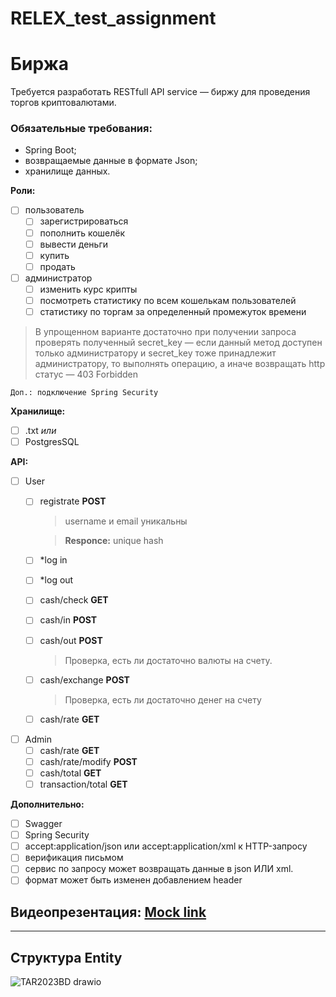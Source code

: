 # RELEX_test_assignment
# Биржа

Требуется разработать RESTfull API service — биржу для проведения торгов криптовалютами. 

### Обязательные требования:
* Spring Boot;
* возвращаемые данные в формате Json;
* хранилище данных.

**Роли:**
- [ ] пользователь
  - [ ] зарегистрироваться
  - [ ] пополнить кошелёк
  - [ ] вывести деньги
  - [ ] купить
  - [ ] продать
- [ ] администратор
  - [ ] изменить курс крипты
  - [ ] посмотреть статистику по всем кошелькам пользователей
  - [ ] статистику по торгам за определенный промежуток времени

> В упрощенном варианте достаточно при получении запроса проверять полученный secret_key — если данный метод доступен только администратору и  secret_key тоже принадлежит  администратору, то выполнять операцию, а иначе возвращать http статус — 403 Forbidden

`Доп.: подключение Spring Security`

**Хранилище:**
- [ ] .txt
  *или*
- [ ] PostgresSQL

**API:**
- [ ] User
  - [ ] registrate **POST**
    >username и email уникальны
    
    >**Responce:** unique hash
    
  - [ ] \*log in
  - [ ] \*log out
  - [ ] cash/check  **GET**
  - [ ] cash/in **POST**
  - [ ] cash/out **POST**
    > Проверка, есть ли достаточно валюты на счету.
  - [ ] cash/exchange **POST**
    > Проверка, есть ли достаточно денег на счету
  - [ ] cash/rate **GET**
- [ ] Admin
  - [ ] cash/rate **GET**
  - [ ] cash/rate/modify  **POST**
  - [ ] cash/total  **GET**
  - [ ] transaction/total **GET**
    
**Дополнительно:**
- [ ] Swagger
- [ ] Spring Security
- [ ] accept:application/json или accept:application/xml к HTTP-запросу
- [ ] верификация письмом
- [ ] сервис по запросу может возвращать данные в json ИЛИ xml.
- [ ] формат может быть изменен добавлением header

## Видеопрезентация: [Mock link](https://www.youtube.com/watch?v=oHg5SJYRHA0)
***
## Структура Entity
![TAR2023BD drawio](https://user-images.githubusercontent.com/45429218/221036227-52434727-ae75-4bed-a3da-4053c7eec40d.png)

